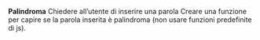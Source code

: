 **Palindroma**
Chiedere all’utente di inserire una parola
Creare una funzione per capire se la parola inserita è palindroma (non usare funzioni predefinite di js).
